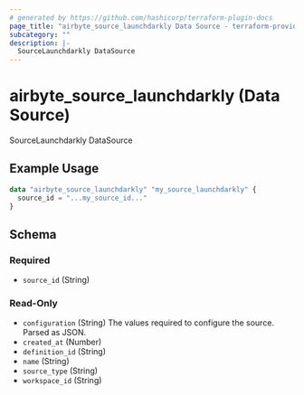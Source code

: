 ```yaml
---
# generated by https://github.com/hashicorp/terraform-plugin-docs
page_title: "airbyte_source_launchdarkly Data Source - terraform-provider-airbyte"
subcategory: ""
description: |-
  SourceLaunchdarkly DataSource
---
```


# airbyte_source_launchdarkly (Data Source)

SourceLaunchdarkly DataSource

## Example Usage

```terraform
data "airbyte_source_launchdarkly" "my_source_launchdarkly" {
  source_id = "...my_source_id..."
}
```

<!-- schema generated by tfplugindocs -->
## Schema

### Required

- `source_id` (String)

### Read-Only

- `configuration` (String) The values required to configure the source. Parsed as JSON.
- `created_at` (Number)
- `definition_id` (String)
- `name` (String)
- `source_type` (String)
- `workspace_id` (String)
